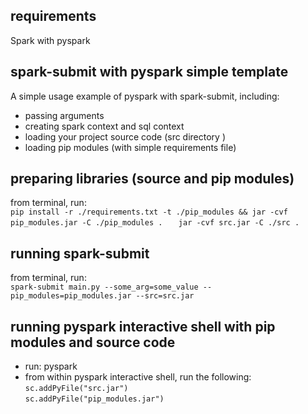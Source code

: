 ## requirements  
Spark with pyspark

## spark-submit with pyspark simple template
A simple usage example of pyspark with spark-submit, including:  
- passing arguments
- creating spark context and sql context
- loading your project source code (src directory )
- loading pip modules (with simple requirements file) 


## preparing libraries (source and pip modules)
from terminal, run:  
```pip install -r ./requirements.txt -t ./pip_modules && jar -cvf pip_modules.jar -C ./pip_modules .   ```
```jar -cvf src.jar -C ./src .   ```

## running spark-submit
from terminal, run:  
```spark-submit main.py --some_arg=some_value --pip_modules=pip_modules.jar --src=src.jar  ```


## running pyspark interactive shell with pip modules and source code
- run: pyspark
- from within pyspark interactive shell, run the following:   
```sc.addPyFile("src.jar")```   
```sc.addPyFile("pip_modules.jar")```   
